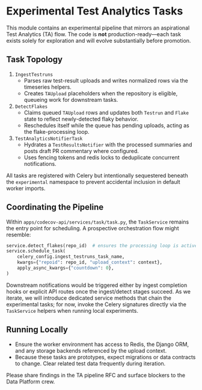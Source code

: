 # Experimental Test Analytics Tasks

This module contains an experimental pipeline that mirrors an aspirational Test Analytics (TA) flow. The code is **not** production-ready—each task exists solely for exploration and will evolve substantially before promotion.

## Task Topology

1. `IngestTestruns`
   - Parses raw test-result uploads and writes normalized rows via the timeseries helpers.
   - Creates `TAUpload` placeholders when the repository is eligible, queueing work for downstream tasks.
2. `DetectFlakes`
   - Claims queued `TAUpload` rows and updates both `Testrun` and `Flake` state to reflect newly-detected flaky behavior.
   - Reschedules itself while the queue has pending uploads, acting as the flake-processing loop.
3. `TestAnalyticsNotifierTask`
   - Hydrates a `TestResultsNotifier` with the processed summaries and posts draft PR commentary where configured.
   - Uses fencing tokens and redis locks to deduplicate concurrent notifications.

All tasks are registered with Celery but intentionally sequestered beneath the `experimental` namespace to prevent accidental inclusion in default worker imports.

## Coordinating the Pipeline

Within `apps/codecov-api/services/task/task.py`, the `TaskService` remains the entry point for scheduling. A prospective orchestration flow might resemble:

```python
service.detect_flakes(repo_id)  # ensures the processing loop is active
service.schedule_task(
    celery_config.ingest_testruns_task_name,
    kwargs={"repoid": repo_id, "upload_context": context},
    apply_async_kwargs={"countdown": 0},
)
```

Downstream notifications would be triggered either by ingest completion hooks or explicit API routes once the ingest/detect stages succeed. As we iterate, we will introduce dedicated service methods that chain the experimental tasks; for now, invoke the Celery signatures directly via the `TaskService` helpers when running local experiments.

## Running Locally

- Ensure the worker environment has access to Redis, the Django ORM, and any storage backends referenced by the upload context.
- Because these tasks are prototypes, expect migrations or data contracts to change. Clear related test data frequently during iteration.

Please share findings in the TA pipeline RFC and surface blockers to the Data Platform crew.

